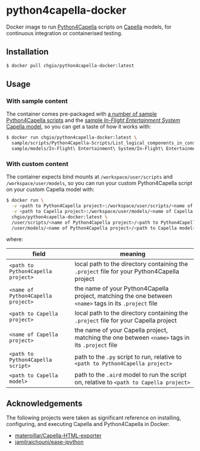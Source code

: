 # python4capella-docker

Docker image to run [Python4Capella](https://github.com/ylussaud/python4capella) scripts on [Capella](https://github.com/eclipse-capella/capella) models, for continuous integration or containerised testing.

## Installation

```sh
$ docker pull chgio/python4capella-docker:latest
```

## Usage

### With sample content

The container comes pre-packaged with [a number of sample Python4Capella scripts](https://github.com/labs4capella/python4capella/tree/master/plugins/Python4Capella/sample_scripts) and the [sample *In-Flight Entertainment System* Capella model](https://github.com/eclipse-capella/capella/tree/master/samples/In-Flight%20Entertainment%20System), so you can get a taste of how it works with:

```sh
$ docker run chgio/python4capella-docker:latest \
  sample/scripts/Python4Capella-Scripts/List_logical_components_in_console.py \
  sample/models/In-Flight\ Entertainment\ System/In-Flight\ Entertainment\ System.aird
```

### With custom content

The container expects bind mounts at `/workspace/user/scripts` and `/workspace/user/models`, so you can run your custom Python4Capella script on your custom Capella model with:

```sh
$ docker run \
  -v <path to Python4Capella project>:/workspace/user/scripts/<name of Python4Capella project> \
  -v <path to Capella project>:/workspace/user/models/<name of Capella project> \
  chgio/python4capella-docker:latest \
  /user/scripts/<name of Python4Capella project>/<path to Python4Capella script>.py \
  /user/models/<name of Python4Capella project>/<path to Capella model>.aird
```

where:

| field                              | meaning                                                                                                |
| ---------------------------------- | ------------------------------------------------------------------------------------------------------ |
| `<path to Python4Capella project>` | local path to the directory containing the `.project` file for your Python4Capella project             |
| `<name of Python4Capella project>` | the name of your Python4Capella project, matching the one between `<name>` tags in its `.project` file |
| `<path to Capella project>`        | local path to the directory containing the `.project` file for your Capella project                    |
| `<name of Capella project>`        | the name of your Capella project, matching the one between `<name>` tags in its `.project` file        |
| `<path to Python4Capella script>`  | path to the `.py` script to run, relative to `<path to Python4Capella project>`                        |
| `<path to Capella model>`          | path to the `.aird` model to run the script on, relative to `<path to Capella project>`                |

## Acknowledgements

The following projects were taken as significant reference on installing, configuring, and executing Capella and Python4Capella in Docker:
- [materpillar/Capella-HTML-exporter](https://github.com/materpillar/Capella-HTML-exporter)
- [jamilraichouni/ease-ipython](https://github.com/jamilraichouni/ease-ipython)
